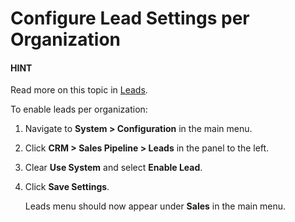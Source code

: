 <a id="leads-organization"></a>

# Configure Lead Settings per Organization

#### HINT
Read more on this topic in [Leads](../../../../../sales/leads/index.md#user-guide-system-channel-entities-leads).

To enable leads per organization:

1. Navigate to **System > Configuration** in the main menu.
2. Click **CRM > Sales Pipeline > Leads** in the panel to the left.
3. Clear **Use System** and select **Enable Lead**.
4. Click **Save Settings**.

   Leads menu should now appear under **Sales** in the main menu.

<!-- fa-bars = fa-navicon -->
<!-- Ic Tiles is used as Set As Default in saved views, and as tiles in display layout options -->
<!-- IcPencil refers to Rename in Commerce and Inline Editing in CRM -->
<!-- Check mark in the square. -->
<!-- SortDesc is also used as drop-down arrow -->
<!-- A -->
<!-- B -->
<!-- C -->
<!-- D -->
<!-- E -->
<!-- F -->
<!-- G -->
<!-- H -->
<!-- I -->
<!-- L -->
<!-- M -->
<!-- P -->
<!-- R -->
<!-- S -->
<!-- T -->
<!-- U -->
<!-- Z -->
